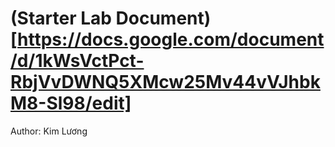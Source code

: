 # (Starter Lab Document) [https://docs.google.com/document/d/1kWsVctPct-RbjVvDWNQ5XMcw25Mv44vVJhbkM8-Sl98/edit]
Author: Kim Lương
